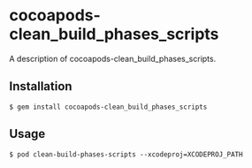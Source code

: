 # cocoapods-clean_build_phases_scripts

A description of cocoapods-clean_build_phases_scripts.

## Installation

    $ gem install cocoapods-clean_build_phases_scripts

## Usage

    $ pod clean-build-phases-scripts --xcodeproj=XCODEPROJ_PATH
